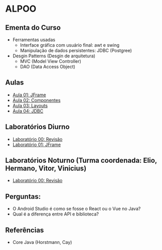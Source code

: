 # ALPOO

## Ementa do Curso

* Ferramentas usadas
  * Interface gráfica com usuário final: awt e swing
  * Manipulação de dados persistentes: JDBC (Postgree)
* Desgin Patterns (Desgin de arquitetura)
  * MVC (Model View Controller)
  * DAO (Data Access Object)


## Aulas

* [Aula 01: JFrame](alpoo_files/aulas/aula01JFrame/aulaJFrame.md)
* [Aula 02: Componentes](alpoo_files/aulas/aula02Componentes/aulaComponentes.md)
* [Aula 03: Layouts](alpoo_files/aulas/aula03Layouts/aulaLayout.md)
* [Aula 04: JDBC](alpoo_files/aulas/aula04JDBC/aulaJDBC.md)

## Laboratórios Diurno

* [Laboratório 00: Revisão](alpoo_files/labs/00/lab00.md)
* [Laboratório 01: JFrame](alpoo_files/labs/01/lab01.md)

## Laboratórios Noturno (Turma coordenada: Elio, Hermano, Vitor, Vinicius)

* [Laboratório 00: Revisão](alpoo_files/noturno/labs/00/lab00.md)

## Perguntas:

* O Android Studio é como se fosse o React ou o Vue no Java?
* Qual é a diferença entre API e biblioteca?

## Referências

* Core Java (Horstmann, Cay)
